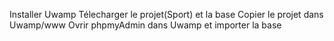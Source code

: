Installer Uwamp 
Télecharger le projet(Sport) et la base
Copier le projet dans Uwamp/www
Ovrir phpmyAdmin dans Uwamp et importer la base


